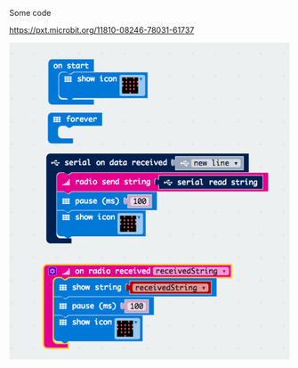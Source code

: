 Some code

https://pxt.microbit.org/11810-08246-78031-61737

<img src="https://github.com/larsgimse/microbit/blob/master/twitter/twitter_microbit2.png">
